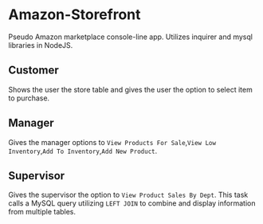 # Amazon-Storefront

Pseudo Amazon marketplace console-line app. Utilizes inquirer and mysql libraries in NodeJS.

## Customer

Shows the user the store table and gives the user the option to select item to purchase. 


## Manager

Gives the manager options to ```View Products For Sale```,```View Low Inventory```,```Add To Inventory```,```Add New Product```. 

## Supervisor

Gives the supervisor the option to ```View Product Sales By Dept```. This task calls a MySQL query utilizing ```LEFT JOIN``` to combine and display information from multiple tables.